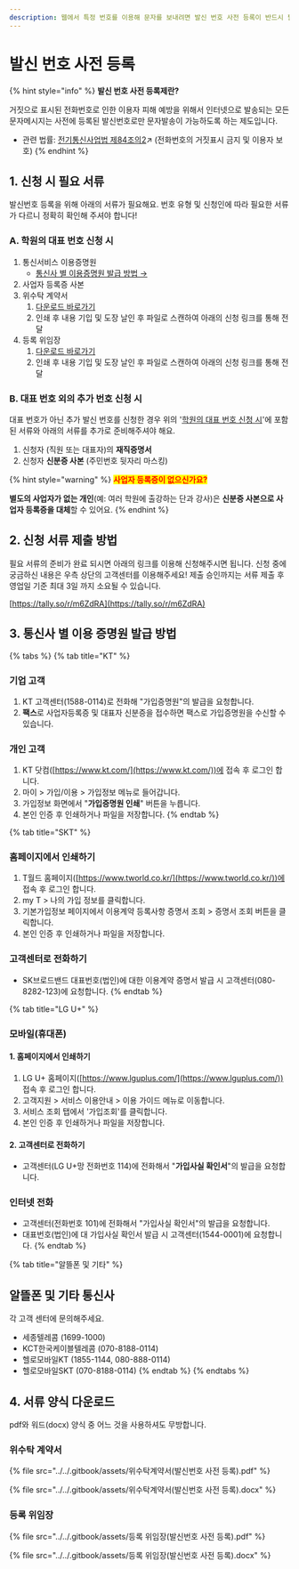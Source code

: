 ```yaml
---
description: 웹에서 특정 번호를 이용해 문자를 보내려면 발신 번호 사전 등록이 반드시 필요합니다.
---
```


# 발신 번호 사전 등록

{% hint style="info" %}
**발신 번호 사전 등록제란?**

거짓으로 표시된 전화번호로 인한 이용자 피해 예방을 위해서 인터넷으로 발송되는 모든 문자메시지는 사전에 등록된 발신번호로만 문자발송이 가능하도록 하는 제도입니다.

* 관련 법률:  [전기통신사업법 제84조의2](https://glaw.scourt.go.kr/wsjo/lawod/sjo192.do?contId=2196130\&jomunNo=84\&jomunGajiNo=2)↗ (전화번호의 거짓표시 금지 및 이용자 보호)
{% endhint %}

## 1. 신청 시 필요 서류

발신번호 등록을 위해 아래의 서류가 필요해요. 번호 유형 및 신청인에 따라 필요한 서류가 다르니 정확히 확인해 주셔야 합니다!

### A. 학원의 대표 번호 신청 시

1. 통신서비스 이용증명원&#x20;
   * [통신사 별 이용증명원 발급 방법 →](pre-registration.md#undefined-2)
2. 사업자 등록증 사본
3. 위수탁 계약서&#x20;
   1. [다운로드 바로가기](pre-registration.md#4.)
   2. 인쇄 후 내용 기입 및 도장 날인 후 파일로 스캔하여 아래의 신청 링크를 통해 전달
4. 등록 위임장&#x20;
   1. [다운로드 바로가기](pre-registration.md#4.)
   2. 인쇄 후 내용 기입 및 도장 날인 후 파일로 스캔하여 아래의 신청 링크를 통해 전달

### B. 대표 번호 외의 추가 번호 신청 시

대표 번호가 아닌 추가 발신 번호를 신청한 경우 위의 '[학원의 대표 번호 신청 시](pre-registration.md#undefined)'에 포함된 서류와 아래의 서류를 추가로 준비해주셔야 해요.

1. 신청자 (직원 또는 대표자)의 **재직증명서**
2. 신청자 **신분증 사본** (주민번호 뒷자리 마스킹)

{% hint style="warning" %}
<mark style="color:red;">**사업자 등록증이 없으신가요?**</mark>

**별도의 사업자가 없는 개인**(예: 여러 학원에 출강하는 단과 강사)은 **신분증 사본으로 사업자 등록증을 대체**할 수 있어요.
{% endhint %}

## 2. 신청 서류 제출 방법

필요 서류의 준비가 완료 되시면 아래의 링크를 이용해 신청해주시면 됩니다. 신청 중에 궁금하신 내용은 우측 상단의 고객센터를 이용해주세요! 제출 승인까지는 서류 제출 후 영업일 기준 최대 3일 까지 소요될 수 있습니다.

[https://tally.so/r/m6ZdRA](https://tally.so/r/m6ZdRA)

## 3. 통신사 별 이용 증명원 발급 방법

{% tabs %}
{% tab title="KT" %}
### 기업 고객

1. KT 고객센터(1588-0114)로 전화해 "가입증명원"의 발급을 요청합니다.
2. **팩스**로 사업자등록증 및 대표자 신분증을 접수하면 팩스로 가입증명원을 수신할 수 있습니다.

### 개인 고객

1. KT 닷컴([https://www.kt.com/](https://www.kt.com/))에 접속 후 로그인 합니다.
2. 마이 > 가입/이용 > 가입정보 메뉴로 들어갑니다.
3. 가입정보 화면에서 "**가입증명원 인쇄**" 버튼을 누릅니다.
4. 본인 인증 후 인쇄하거나 파일을 저장합니다.
{% endtab %}

{% tab title="SKT" %}
### 홈페이지에서 인쇄하기&#x20;

1. T월드 홈페이지([https://www.tworld.co.kr/](https://www.tworld.co.kr/))에 접속 후 로그인 합니다.
2. my T > 나의 가입 정보를 클릭합니다.
3. 기본가입정보 페이지에서 이용계약 등록사항 증명서 조회 > 증명서 조회 버튼을 클릭합니다.&#x20;
4. 본인 인증 후 인쇄하거나 파일을 저장합니다.

### 고객센터로 전화하기

* SK브로드밴드 대표번호(법인)에 대한 이용계약 증명서 발급 시 고객센터(080-8282-123)에 요청합니다.
{% endtab %}

{% tab title="LG U+" %}
### 모바일(휴대폰)

#### 1. 홈페이지에서 인쇄하기&#x20;

1. LG U+ 홈페이지([https://www.lguplus.com/](https://www.lguplus.com/)) 접속 후 로그인 합니다.&#x20;
2. 고객지원 > 서비스 이용안내 > 이용 가이드 메뉴로 이동합니다.&#x20;
3. 서비스 조회 탭에서 '가입조회'를 클릭합니다.
4. 본인 인증 후 인쇄하거나 파일을 저장합니다.

#### 2. 고객센터로 전화하기

* 고객센터(LG U+망 전화번호 114)에 전화해서 "**가입사실 확인서**"의 발급을 요청합니다.

### 인터넷 전화&#x20;

* 고객센터(전화번호 101)에 전화해서 "가입사실 확인서"의 발급을 요청합니다.
* 대표번호(법인)에 대 가입사실 확인서 발급 시 고객센터(1544-0001)에 요청합니다.
{% endtab %}

{% tab title="알뜰폰 및 기타" %}
## 알뜰폰 및 기타 통신사

각 고객 센터에 문의해주세요.

* 세종텔레콤 (1699-1000)
* KCT한국케이블텔레콤 (070-8188-0114)
* 헬로모바일KT (1855-1144, 080-888-0114)
* 헬로모바일SKT (070-8188-0114)
{% endtab %}
{% endtabs %}

## 4. 서류 양식 다운로드

pdf와 워드(docx) 양식 중 어느 것을 사용하셔도 무방합니다.

### 위수탁 계약서

{% file src="../../.gitbook/assets/위수탁계약서(발신번호 사전 등록).pdf" %}

{% file src="../../.gitbook/assets/위수탁계약서(발신번호 사전 등록).docx" %}

### 등록 위임장

{% file src="../../.gitbook/assets/등록 위임장(발신번호 사전 등록).pdf" %}

{% file src="../../.gitbook/assets/등록 위임장(발신번호 사전 등록).docx" %}
